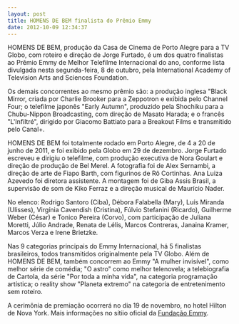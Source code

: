 ```yaml
---
layout: post
title: HOMENS DE BEM finalista do Prêmio Emmy
date: 2012-10-09 12:34:37
---
```

HOMENS DE BEM, produção da Casa de Cinema de Porto Alegre para a TV Globo, com roteiro e direção de Jorge Furtado, é um dos quatro finalistas ao Prêmio Emmy de Melhor Telefilme Internacional do ano, conforme lista divulgada nesta segunda-feira, 8 de outubro, pela International Academy of Television Arts and Sciences Foundation.

Os demais concorrentes ao mesmo prêmio são: a produção inglesa "Black Mirror, criada por Charlie Brooker para a Zeppotron e exibida pelo Channel Four; o telefilme japonês "Early Autumn", produzido pela Shochiku para a Chubu-Nippon Broadcasting, com direção de Masato Harada; e o francês "L'Infiltré", dirigido por Giacomo Battiato para a Breakout Films e transmitido pelo Canal+.

HOMENS DE BEM foi totalmente rodado em Porto Alegre, de 4 a 20 de junho de 2011, e foi exibido pela Globo em 29 de dezembro. Jorge Furtado escreveu e dirigiu o telefilme, com produção executiva de Nora Goulart e direção de produção de Bel Merel. A fotografia foi de Alex Sernambi, a direção de arte de Fiapo Barth, com figurinos de Rô Cortinhas. Ana Luiza Azevedo foi diretora assistente. A montagem foi de Giba Assis Brasil, a supervisão de som de Kiko Ferraz e a direção musical de Maurício Nader.

No elenco: Rodrigo Santoro (Ciba), Débora Falabella (Mary), Luís Miranda (Ulisses), Virgínia Cavendish (Cristina), Fúlvio Stefanini (Ricardo), Guilherme Weber (César) e Tonico Pereira (Corvo), com participação de Juliana Moretti, Júlio Andrade, Renata de Lélis, Marcos Contreras, Janaina Kramer, Marcos Verza e Irene Brietzke.

Nas 9 categorias principais do Emmy Internacional, há 5 finalistas brasileiros, todos transmitidos originalmente pela TV Globo. Além de HOMENS DE BEM, também concorrem ao Emmy "A mulher invisível", como melhor série de comédia; "O astro" como melhor telenovela; a telebiografia de Cartola, da série "Por toda a minha vida", na categoria programação artística; o reality show "Planeta extremo" na categoria de entretenimento sem roteiro.

A cerimônia de premiação ocorrerá no dia 19 de novembro, no hotel Hilton de Nova York. Mais informações no sítiio oficial da [Fundação Emmy](http://www.iemmys.tv/).